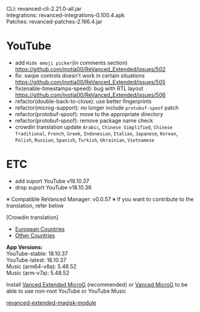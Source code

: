 CLI: revanced-cli-2.21.0-all.jar  
Integrations: revanced-integrations-0.100.4.apk  
Patches: revanced-patches-2.166.4.jar  

YouTube
==
- add `Hide emoji picker`(in comments section) https://github.com/inotia00/ReVanced_Extended/issues/502
- fix: swipe controls doesn't work in certain situations https://github.com/inotia00/ReVanced_Extended/issues/505
- fix(enable-timestamps-speed): bug with RTL layout https://github.com/inotia00/ReVanced_Extended/issues/506
- refactor(double-back-to-close): use better fingerprints
- refactor(microg-support): no longer include `protobuf-spoof` patch
- refactor(protobuf-spoof): move to the appropriate directory
- refactor(protobuf-spoof): remove package name check
- crowdin translation update
`Arabic`, `Chinese Simplified`, `Chinese Traditional`, `French`, `Greek`, `Indonesian`, `Italian`, `Japanese`, `Korean`, `Polish`, `Russian`, `Spanish`, `Turkish`, `Ukrainian`, `Vietnamese`


ETC
==
- add suport YouTube v18.10.37
- drop suport YouTube v18.10.36


※ Compatible ReVanced Manager: v0.0.57
※ If you want to contribute to the translation, refer below

[Crowdin translation]
- [European Countries](https://crowdin.com/project/revancedextendedeu)
- [Other Countries](https://crowdin.com/project/revancedextended)
  
**App Versions:**  
YouTube-stable: 18.10.37  
YouTube-latest: 18.10.37  
Music (arm64-v8a): 5.48.52  
Music (arm-v7a): 5.48.52  

Install [Vanced Extended MicroG](https://github.com/inotia00/VancedMicroG/releases) (recommended) or [Vanced MicroG](https://github.com/TeamVanced/VancedMicroG/releases) to be able to use non-root YouTube or YouTube Music  

[revanced-extended-magisk-module](https://github.com/MatadorProBr/revanced-extended-magisk-module)  
